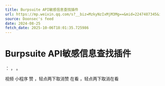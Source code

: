 ```yaml
---
title: Burpsuite API敏感信息查找插件
url: https://mp.weixin.qq.com/s?__biz=MzkyNzIxMjM3Mg==&mid=2247487345&idx=1&sn=526f8454470c335ac6375c43e140b4ec
source: Doonsec's feed
date: 2024-08-25
fetch_date: 2025-10-06T18:01:35.725986
---
```


# Burpsuite API敏感信息查找插件

：
，
。

视频
小程序
赞
，轻点两下取消赞
在看
，轻点两下取消在看